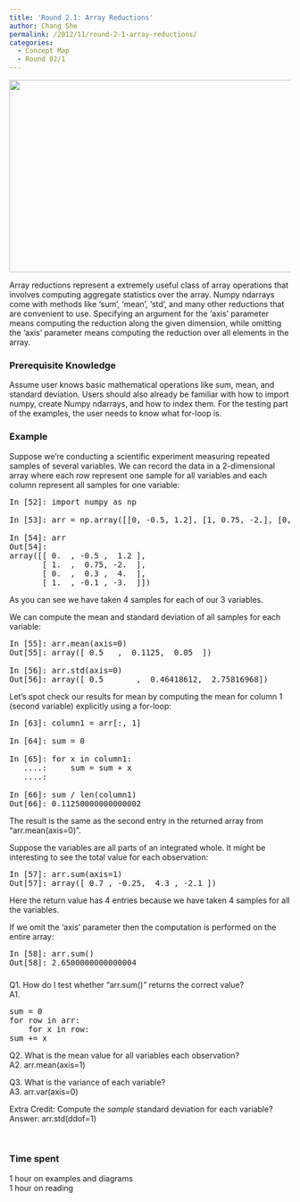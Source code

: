 ```yaml
---
title: 'Round 2.1: Array Reductions'
author: Chang She
permalink: /2012/11/round-2-1-array-reductions/
categories:
  - Concept Map
  - Round 02/1
---
```

<p style="text-align: center;">
  <a href="http://teaching.software-carpentry.org/wp-content/uploads/2012/11/concept_map.001.png"><img class="size-full wp-image-986 aligncenter" title="concept_map.001" src="http://teaching.software-carpentry.org/wp-content/uploads/2012/11/concept_map.001.png" alt="" width="635" height="344" /></a>
</p>

Array reductions represent a extremely useful class of array operations that involves computing aggregate statistics over the array. Numpy ndarrays come with methods like &#8216;sum&#8217;, &#8216;mean&#8217;, &#8216;std&#8217;, and many other reductions that are convenient to use. Specifying an argument for the &#8216;axis&#8217; parameter means computing the reduction along the given dimension, while omitting the &#8216;axis&#8217; parameter means computing the reduction over all elements in the array.

### **Prerequisite Knowledge**

Assume user knows basic mathematical operations like sum, mean, and standard deviation. Users should also already be familiar with how to import numpy, create Numpy ndarrays, and how to index them. For the testing part of the examples, the user needs to know what for-loop is.

### **Example**

Suppose we&#8217;re conducting a scientific experiment measuring repeated samples of several variables. We can record the data in a 2-dimensional array where each row represent one sample for all variables and each column represent all samples for one variable:

<pre>In [52]: import numpy as np

In [53]: arr = np.array([[0, -0.5, 1.2], [1, 0.75, -2.], [0, 0.3, 4], [1, -0.1, -3.]])

In [54]: arr
Out[54]: 
array([[ 0.  , -0.5 ,  1.2 ],
       [ 1.  ,  0.75, -2.  ],
       [ 0.  ,  0.3 ,  4.  ],
       [ 1.  , -0.1 , -3.  ]])</pre>

As you can see we have taken 4 samples for each of our 3 variables.

We can compute the mean and standard deviation of all samples for each variable:

<pre>In [55]: arr.mean(axis=0)
Out[55]: array([ 0.5   ,  0.1125,  0.05  ])

In [56]: arr.std(axis=0)
Out[56]: array([ 0.5       ,  0.46418612,  2.75816968])</pre>

Let&#8217;s spot check our results for mean by computing the mean for column 1 (second variable) explicitly using a for-loop:

<pre>In [63]: column1 = arr[:, 1]

In [64]: sum = 0

In [65]: for x in column1:
   ....:     sum = sum + x
   ....:     

In [66]: sum / len(column1)
Out[66]: 0.11250000000000002</pre>

The result is the same as the second entry in the returned array from &#8220;arr.mean(axis=0)&#8221;.

Suppose the variables are all parts of an integrated whole. It might be interesting to see the total value for each observation:

<pre>In [57]: arr.sum(axis=1)
Out[57]: array([ 0.7 , -0.25,  4.3 , -2.1 ])</pre>

Here the return value has 4 entries because we have taken 4 samples for all the variables.

If we omit the &#8216;axis&#8217; parameter then the computation is performed on the entire array:

<pre>In [58]: arr.sum()
Out[58]: 2.6500000000000004</pre>

### 

Q1. How do I test whether &#8220;arr.sum()&#8221; returns the correct value?  
A1.

<pre>sum = 0
for row in arr:
    for x in row:
sum += x</pre>

Q2. What is the mean value for all variables each observation?  
A2. arr.mean(axis=1)

Q3. What is the variance of each variable?  
A3. arr.var(axis=0)

Extra Credit: Compute the *sample* standard deviation for each variable?  
Answer: arr.std(ddof=1)

&nbsp;

### Time spent

1 hour on examples and diagrams  
1 hour on reading
